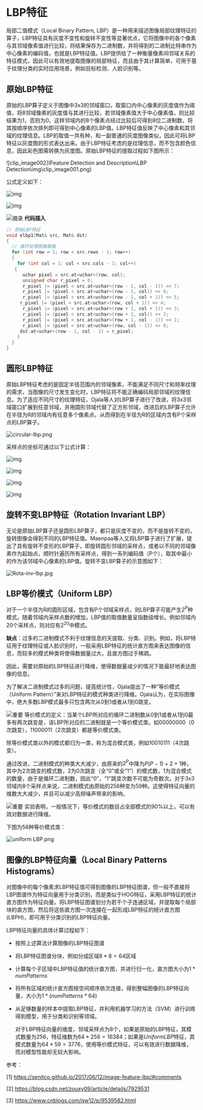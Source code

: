 # LBP特征   

   局部二值模式（Local Binary Pattern, LBP）是一种用来描述图像局部纹理特征的算子，LBP特征具有灰度不变性和旋转不变性等显著优点，它将图像中的各个像素与其邻域像素值进行比较，将结果保存为二进制数，并将得到的二进制比特串作为中心像素的编码值，也就是LBP特征值。LBP提供给了一种衡量像素间邻域关系的特征模式，因此可以有效地提取图像的局部特征，而且由于其计算简单，可用于基于纹理分类的实时应用场景，例如目标检测、人脸识别等。

 

## 原始LBP特征

  原始的LBP算子定义于图像中3x3的邻域窗口，取窗口内中心像素的灰度值作为阈值，将8邻域像素的灰度值与其进行比较，若邻域像素值大于中心像素值，则比较结果为1，否则为0。这样邻域内的8个像素点经过比较后可得到8位二进制数，将其按顺序依次排列即可得到中心像素的LBP值。LBP特征值反映了中心像素和其邻域的纹理信息。LBP的取值一共有种，和一副普通的灰度图像类似，因此可将LBP特征以灰度图的形式表达出来。由于LBP特征考虑的是纹理信息，而不包含颜色信息，因此彩色图需转换为灰度图。原始LBP特征的提取过程如下图所示：

![clip_image002](Feature Detection and Description\LBP Detection\img\clip_image001.png)



公式定义如下：

![img](.\img\clip_image003.png)

![img](.\img\clip_image004.png)

![摘录](.\img\clip_image005.png) **代码插入**

```c++
// 原始LBP特征
void elbp1(Mat& src, Mat& dst)
{
  // 循环处理图像数据
  for (int row = 1; row < src.rows - 1; row++)
  {
    for (int col = 1; col < src.cols - 1; col++)
   {
      uchar pixel = src.at<uchar>(row, col);
      unsigned char r_pixel = 0;
      r_pixel |= (pixel < src.at<uchar>(row - 1, col - 1)) << 7;
      r_pixel |= (pixel < src.at<uchar>(row - 1, col)) << 6;
      r_pixel |= (pixel < src.at<uchar>(row - 1, col + 1)) << 5;
     r_pixel |= (pixel < src.at<uchar>(row, col + 1)) << 4;
      r_pixel |= (pixel < src.at<uchar>(row + 1, col + 1)) << 3;
      r_pixel |= (pixel < src.at<uchar>(row + 1, col)) << 2;
      r_pixel |= (pixel < src.at<uchar>(row + 1, col - 1)) << 1;
      r_pixel |= (pixel < src.at<uchar>(row, col - 1)) << 0;
     dst.at<uchar>(row - 1, col - 1) = r_pixel;
    }
  }
}
```

 

## 圆形LBP特征

  原始LBP特征考虑的是固定半径范围内的邻域像素，不能满足不同尺寸和频率纹理的需求，当图像的尺寸发生变化时，LBP特征将不能正确编码局部邻域的纹理信息。为了适应不同尺寸的纹理特征，Ojala等人对LBP算子进行了改进，将3x3邻域窗口扩展到任意邻域，并用圆形邻域代替了正方形邻域，改进后的LBP算子允许在半径为R的邻域内有任意多个像素点，从而得到在半径为R的区域内含有P个采样点的LBP算子。

![circular-lbp.png](.\img\clip_image006.png)

采样点的坐标可通过以下公式计算：

![img](.\img\clip_image007.png)

![img](.\img\clip_image008.png)

![img](.\img\clip_image009.png)

![img](.\img\clip_image010.png)

 

## 旋转不变LBP特征（Rotation Invariant LBP）

  无论是原始LBP算子还是圆形LBP算子，都只是灰度不变的，而不是旋转不变的，旋转图像会得到不同的LBP特征值。Maenpaa等人又将LBP算子进行了扩展，提出了具有旋转不变形的LBP算子，即旋转圆形邻域的采样点，或者以不同的邻域像素作为起始点，顺时针遍历所有采样点，得到一系列编码值（P个），取其中最小的作为该邻域中心像素的LBP值。旋转不变LBP算子的示意图如下：

 

![Rota-inv-lbp.jpg](.\img\clip_image011.jpg)



 

## LBP等价模式（Uniform LBP）

  对于一个半径为R的圆形区域，包含有P个邻域采样点，则LBP算子可能产生$2^P$种模式。随着邻域内采样点数的增加，LBP值的取值数量呈指数级增长。例如邻域内20个采样点，则对应有$2^{20}$中模式。

**缺点**：过多的二进制模式不利于纹理信息的天提取、分类、识别。例如，将LBP特征用于纹理特征或人脸识别时，一般采用LBP特征的统计直方图来表达图像的信息，而较多的模式种类将使得数据量过大，且直方图过于稀疏。

因此，需要对原始的LBP特征进行降维，使得数据量减少的情况下能最好地表达图像的信息。

   为了解决二进制模式过多的问题，提高统计性，Ojala提出了一种“等价模式（Uniform Pattern）”来对LBP特征的模式种类进行降维。Ojala认为，在实际图像中，绝大多数LBP模式最多只包含两次从0到1或者从1到0跳变。

![重要](.\img\clip_image013.png) 等价模式的定义：当某个LBP所对应的循环二进制数从0到1或者从1到0最多有两次跳变是，该LBP所对应的二进制就是一个等价模式类。如00000000（0次跳变），11000011（2次跳变）都是等价模式类。

除等价模式类以外的模式都归为一类，称为混合模式类，例如10010111（4次跳变）。

通过改进，二进制模式的种类大大减少，由原来的$2^P$中降为$P(P-1)+2+1$种，其中为2次跳变的模式数，2为0次跳变（全“0”或全“1”）的模式数，1为混合模式的数量，由于是循环二进制数，因此“0”，“1”跳变次数不可能为奇数次。对于3x3邻域内8个采样点来说，二进制模式由原始的256种变为59种。这使得特征向量的维数大大减少，并且可以减少高频噪声带来的影响。

![重要](.\img\clip_image013.png) 实验表明，一般情况下，等价模式的数目占全部模式的90%以上，可以有效对数据进行降维。

下图为58种等价模式类：

![uniform LBP.png](.\img\clip_image015.png)

 

## 图像的LBP特征向量（Local Binary Patterns Histograms）

  对图像中的每个像素求LBP特征值可得到图像的LBP特征图谱，但一般不直接将LBP图谱作为特征向量用于分类识别，而是类似于HOG特征，采用LBP特征的统计直方图作为特征向量。将LBP特征图谱划分为若干个子连通区域，并提取每个局部块的直方图，然后将这些直方图一次连接在一起形成LBP特征的统计直方图(LBPH)，即可用于分类识别的LBP特征向量。

LBP特征向量的具体计算过程如下：

- 按照上述算法计算图像的LBP特征图谱
- 将LBP特征图谱分块，例如分成区域$8*8 = 64$区域
- 计算每个子区域中LBP特征值的统计直方图，并进行归一化，直方图大小为$1 * numPatterns$
- 将所有区域的统计直方图按空间顺序依次连接，得到整幅图像的LBP特征向量，大小为$1 * (numPatterns * 64)$
- 从足够数量的样本中提取LBP特征，并利用机器学习的方法（SVM）进行训练得到模型，用于分类和识别等领域。

    对于LBP特征向量的维度，邻域采样点为8个，如果是原始的LBP特征，其模式数量为256，特征维数为$64 * 256 = 16384$；如果是$Uniform LBP$特征，其模式数量为$64 * 59 =3776$，使用等价模式特征，可以有效进行数据降维，而对模型性能却无较大影响。

 

参考：

[1] https://senitco.github.io/2017/06/12/image-feature-lbp/#comments

[2] https://blog.csdn.net/zouxy09/article/details/7929531

[3] https://www.cnblogs.com/qw12/p/9539582.html

 

 